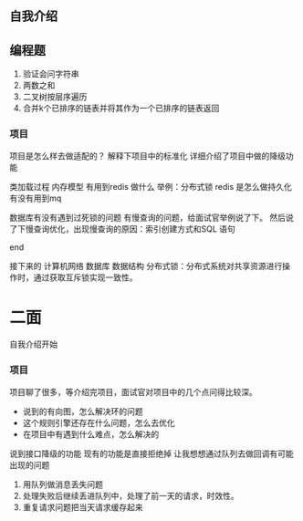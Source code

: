 ## 自我介绍

## 编程题
1. 验证会问字符串
2. 两数之和
3. 二叉树按层序遍历
4. 合并k个已排序的链表并将其作为一个已排序的链表返回

### 项目
项目是怎么样去做适配的？
解释下项目中的标准化
详细介绍了项目中做的降级功能

类加载过程
内存模型
有用到redis 做什么
举例：分布式锁
redis 是怎么做持久化
有没有用到mq

数据库有没有遇到过死锁的问题
有慢查询的问题，给面试官举例说了下。
然后说了下慢查询优化，出现慢查询的原因：索引创建方式和SQL 语句

end

接下来的  计算机网络 数据库 数据结构
分布式锁：分布式系统对共享资源进行操作时，通过获取互斥锁实现一致性。


# 二面
自我介绍开始
### 项目
项目聊了很多，等介绍完项目，面试官对项目中的几个点问得比较深。
- 说到的有向图，怎么解决环的问题
- 这个规则引擎还存在什么问题，怎么去优化
- 在项目中有遇到什么难点，怎么解决的

说到接口降级的功能
现有的功能是直接拒绝掉
让我想想通过队列去做回调有可能出现的问题
1. 用队列做消息丢失问题
2. 处理失败后继续丢进队列中，处理了前一天的请求，时效性。
3. 重复请求问题把当天请求缓存起来




